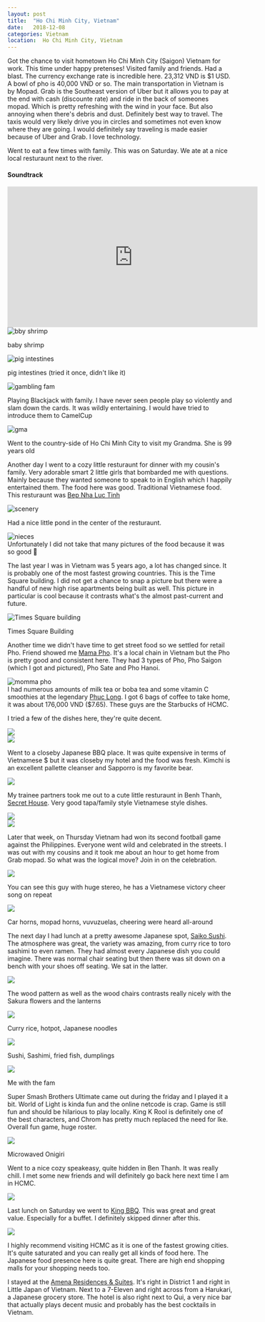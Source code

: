 ```yaml
---
layout: post
title:  "Ho Chi Minh City, Vietnam"
date:   2018-12-08
categories: Vietnam
location:  Ho Chi Minh City, Vietnam
---
```


Got the chance to visit hometown Ho Chi Minh City (Saigon) Vietnam for work. This time under happy pretenses! Visited family and friends. Had a blast. The currency exchange rate is incredible here. 23,312 VND is $1 USD. A bowl of pho is 40,000 VND or so. 
The main transportation in Vietnam is by Mopad. Grab is the Southeast version of Uber but it allows you to pay at the end with cash (discounte rate) and ride in the back of someones mopad. Which is pretty refreshing with the wind in your face. But also annoying when there's debris and dust. Definitely best way to travel. The taxis would very likely drive you in circles and sometimes not even know where they are going. I would definitely say traveling is made easier because of Uber and Grab. I love technology. 


Went to eat a few times with family. This was on Saturday. We ate at a nice local resturaunt next to the river. 

<div class="center">
<h4>Soundtrack</h4>
<iframe width="560" height="315" src="https://www.youtube.com/embed/6XHy18n1DCE" frameborder="0" allow="accelerometer; autoplay; encrypted-media; gyroscope; picture-in-picture" allowfullscreen></iframe>
</div>

<div class="post-image">
    <img src="https://lh3.googleusercontent.com/WvZxJLsjWDR11FjGohETUeHUvOejzje2-z-qwIYzsGbYSG6BFA29FWAVppB8_5GdfCYGmT_9vVeCYBFH_Lbcm4Y6ku8Prg1BFZX8hQQ4ljLT8RumCoLinVX3dQX1mn10Oyrx4NpiWJEfe7jcUUGlE9sZCk7iP5Uesk1DanWx8aCg743rnAUq99BpxpjnrMvLmePGK8WJX9kWe5guzwRQ-ucXRhgyu_RAANHRYf5wi_IHtur78DABVlJvPAsDcDPOL42MGBN-STkSZNmG8P2SGOb7AGy66HbZHkjEfkPMlfQbmxVZ-NZxRnTgC6il3ghLgDx-wHH30_qkom8FHt1VuhO5EyVX7Aeiw1eBqJ97KgSkM8zT2SRz54yW8vy_sI745y7Mrsl6L9Rua3QsfAOMGTs18nWQm5GZ_Uu-zUSmVVhQPTdq4NQt79meqOYs6VpB7Hdum6lRpZ7YMWZddKCCOQA1JoVL_DjzzwYE1JTVbXaItKRUBFDbkSUaOKKNBELpI7B1ARTI8KKPqQW2MRtW1zlNvqnp_CQyN21MmZwVrGf0GMnNIiv0jBV-Sp-g5q-v-KRdwyPg1umLub7uZlifCquJla6BcIK_PhEiLmAlXA_L9G_er8aLHSFN6d7dHGELuZe0FXeU8KHWsJKpcpyMXFhcJ31kjbSR-4x1vNSs9gq1EDyHmB18urNSxgU4z_YZHdrWtw0cefAx=w1232-h1642-no" alt="bby shrimp" />
    <p class="post-image-caption">baby shrimp</p>
</div>


<div class="post-image">
    <img src="https://lh3.googleusercontent.com/qkE5vc0meP5YhoTjLkV9BanVfFY_EsmcKUohCgRN3uugZ9z0WBJOHLnh0xigoMI4RRyl2g16VCX6ADpaPQrj23KChCuzthgVvt35Ec5beW4q-H1W22x39EgKUs8NvwECE0IcbYhD1VIH_F1NpNm9nqgwEBOPIVZP8CzJw1LM39E94IBiv82wGXdWeob3We7q9TDkI67hTq47YixZjgIH-ROvPjupmtvL5otjDc3SNMEE4oqCe_YyVVqYGPKSUVkahTgktAgXkNAp8NJ_LdQW5QjB9kvPqt418PbeWfe2kxrB-k_qi4NzdqyiTp668gMUjrpfuJpYghw0-NhnNhY_siinUZ_OSzFB0LynCiDzlMkWZD_iiUgxYPgn7dRmbsI7rZskhAuqQPugutYga-5ZOeeID35e_cGuvTI7gB8bOrqH1-EPwZOycZbnNdEAhTHmeyfHuxTtViTPxrQ6epU_I9G1PZrvk3iRP_YWgC1NhgzpXQIYeMsiz2_hpRXtjzpwCzYfLtHm6AgpVscF2aXf1cbra6or0Oja5VyyKsk22t2DMnJz-zrLK_y7nXBV-hGFH0IWNrbMjnP8Exenuwz5c98igfQJ-nn0IBklupwkvByyyZNrv8cJq3_41Kg_fd31sz4d9WeFMvjn2XxEjbmaR2RwN1Zohq3G8gEN5zFITK8rj8bx78abcyc5lOYjh46Zj_h1Hya85KWd=w2190-h1642-no" alt="pig intestines" />
    <p class="post-image-caption">pig intestines (tried it once, didn't like it)</p>
</div>


<div class="post-image">
    <img src="https://lh3.googleusercontent.com/VOLgh746kEWBDE3JEq5xK_5DfFWp-L7xbxmmAvPBpTePEgxRyU0IEW0tYS90OsZJwoM2BnVEx5t5XHv8NUprjPGZR2hjetRzmZaQM1qgBde4dm3tzBvMaaaVJENC7OP3nThlWw5Pw2JKindFO5mSeT9U9UpkYgfbNAbL5j39VpyOnUQCWnaiGQXoW2FBvD9ytKIkGL_yJyapx1T-ZWq5pKnOHmnTYZyMaIIOCpev2MyEeTHe1qwon4SlWcFIIWEFj-UDKm3r9ZYVZrixQ_btRitheWIr7hsLGMJdosUtL7A5pyazxfIYKfuVRckflpvlUJp8p2w2z5c_1C3RCpMHREbi0JTOIUOIH-vnI1qlmPIXM6b4EbHV9T7Dvd6KCmt2OqcQmizFmMybEN_ZMW1bUu1IQm_L-LTcM7MYWGAJ90e400xubTr6yk01DpJYXr1clfjlvjE-97911-EOM8p5DeFBHAsAMpw1Y8JCzR1EBXIWnbTrKMpz1ThapRnPJJqmiZChvlQXLmRH270OdrtzqfzaYuiVMcu-UYaYadDWjzFuSJoxDXKOtr5WcUcSJ30eph5xwehZhrMcMwL-M9OI1SWHAGuiEEnSAZaNN4TR_b1fv1R_BTg03eUIXTYgZbHVIRZ3yoEPb8zk-B7Zrq7rLKohXMU7SQmmOT9_Y3ehktKrWKbP7PCwv_FfjPuG2ZnLyxKR0bE5E8IV=w2190-h1642-no" alt="gambling fam" />
    <p class="post-image-caption">Playing Blackjack with family. I have never seen people play so violently and slam down the cards. It was wildly entertaining. I would have tried to introduce them to CamelCup</p>
</div>

<div class="post-image">
    <img src="https://lh3.googleusercontent.com/S_NfXHAHC-CtsNBagGwEGN16x0ufoZI6rfFprHHZGC2pNPSgdaHwfW0YXrRqkaNTvj6YpquB5qqLlTQmspFSwFpc55wiUW-sRSuKtrnKVeqb1k2H-8ULK6U3sRHM0A1PxvGjaJ9bbPwrPJx-HoT_bmBFqqP40RAdTRhxWw9fIVWAiqBsVzKP5mx3-c_muhowT7_jQJWaBQHaTNEZdg1ZBT6F8Z_E8tD3FzkrXxlZ4lmOAwFjJKS0xVbFm07d3nCvUOyBv-ILt9vSM_hWih-bPVCUdJCB2iAVrm514lXKpdxkraNwcTTTHsmkYXyNVqrgO_gWN_mi3pFdm6bhswzcWnUgVYB-H5HHJ_-ka9Xt2HXiUE67hXwf4243rexOKT716ITpKskovxtMgrqkTt52a5bltnVnKUHclPDjN9di22pn1OqZBCQ1B-dUjCe9tkRSfWNUAh2Vtec2KgxNS8Iiu-6OfJlhAR3Ml2IQOTUKTSZYGXVVPDsj0LFvnH5v_OMxRxLOnE-UxgaQrjY2l8xovnN4Q6gfqZEqxLSnvtoKLOmpd7psjzrQiC6XhDxJra6HgIW9PJD0ABg7m0rqVC2mjugC2n4veSuy0VwLxFRm5WBdJn5_3Xua1koPIzu-5mF0YkcnJc5bJC0g4WiOy7GdZhuNOWvo1dcv7h8F5wWh9Mxt6TPqN9CwYc0rO21hbOzuFs_MM3OCGSeP=w1548-h1161-no" alt="gma" />
    <p class="post-image-caption">Went to the country-side of Ho Chi Minh City to visit my Grandma. She is 99 years old</p>
</div>


Another day I went to a cozy little resturaunt for dinner with my cousin's family. Very adorable smart 2 little girls that bombarded me with questions. Mainly because they wanted someone to speak to in English which I happily entertained them. The food here was good. Traditional Vietnamese food. This resturaunt was <a href="https://www.tripadvisor.co.nz/Restaurant_Review-g293925-d14176181-Reviews-Bep_Nha_Luc_Tinh-Ho_Chi_Minh_City.html">Bep Nha Luc Tinh</a>
<div class="post-image">
    <img src="https://lh3.googleusercontent.com/ixlsuYxKeUuRgLsnjz7-2EyHTXojUz_YrwuQMEvoGbYaz-2iXBTXLs5bP40HttMAsNa-_u8A1l2M9tYsQe3zMP_mjQysV5mFlj4_jHXvFr5eXOOkGf6VweNgbLY0LkgigCTGWva9nkkPAcksualXcu6XCGxQcNkMWWgXkUUfChGFRj8wnBO6_SHrVAF12EDPajxgDxhzYhhHZIN7qgoL4m57IQ4E7l9xVbtafcVt2dT2AlYMEc5GvZUEKl4RUu9WZNWnRpocGqffCbuEpjADHycMg688wzkcfF97AekGGJHc-iCiyi_blCKed-AC38OH6ubek1nVdy5ECg9AiRUsNcDWdAbRSZQev758vFsBjZWY7B7oa8ijnlYZZzgjnZ6XUo_x0rYW6pn0Vy3xF2aSpaz69FMoifOzXLJon5y8Fb4ARV12Ve3a1Mrjj1-W0tl8Nu8_ouurbws7OSlREMw_5UC6cs9f65eZ1BCyRj8OUMl_JlM01yGFNqku_UKckgbDTtE_T6BF-nW5laSVInYd0fVXK6ZR1bhOK4xK8HPBa7hXUSr-QuyOGbY7NhCLODWyYOXlhoNqUPBUoxz2EzbQih-EJ32itoRFHo-ljc_LSG8bOvH-pAzTiJmP3r8Y3ekIVgec_A3pf0GgnfV-aH5WKK2PM3qbmawvhOGvvc6fRE-d8HyGefCEwOOm3pYOP7rvyMxpACpAjrG8=w2190-h1642-no" alt="scenery" />
</div>

Had a nice little pond in the center of the resturaunt.
<div class="post-image">
    <img src="https://lh3.googleusercontent.com/lCBv215IdXJ3B5tjFZOm0h2ZfWKE9CHzTp-ZGiJN47aAI-2NJ7Nxl5GtSB57rTIdYNQuIfv88dSmCt2gto-FTms72F4OXu41dhnOQ1qcltYpX1_o4nzkpFROFRfNoD1Ct5Ghl7tSdhhPlpRUT1K2onIE-p5fXoW4ssFpzjpYvOA9Z41EqnSmnE1JhzWNSzKkAE6O6_D_6qr27JXQIKSjXBR4qUknMi48k54S9zOPDq1GdzSzG4v9Xy060Dbk2EQNQG6L0swMHhko5dejdQ7bw3Sloels3fBZVe-48pYmoS-keOKInfylN8gzYNl97GmbCheqVfNjxhQoq7ovdNijPGI20OWyF3CFFWTFPd-IPGPfHolb2vkFMWJFPGXcDj5Zx42dFHgmjJV8R6P9LCjJ0hF-gkKrq1EdQ9o2Nrc1OKbqFugvjbk3HT5mKUJ9zmLh_b9yNCQwvHrS_sSlBuE7PN4J6HZbGC-G-AQl4rOrycdWOH73trh5USaS2ltoVcnRZLU6FBH586jWZMPIaBZTKp2g3bTulVDYj-7WaoNVVFetLdcBwslFL5yHXiPOSkIqDXD8t8lJh7lq4RmsYMbkkru8SVpBx7ReaywQ-xi9iVzNe6gL2LpCcwu9wNSJnil2UtoTUgiwOS0YXMbm3Nt6h4CKPZ9WWGVGyyBAwDIwnnBAR9e7Gt6fo6rr0U5e1Vb7oMcrZZkRnzGB=w2190-h1642-no" alt="nieces" />
</div>
Unfortunately I did not take that many pictures of the food because it was so good 🙈


The last year I was in Vietnam was 5 years ago, a lot has changed since. It is probably one of the most fastest growing countries. This is the Time Square building. I did not get a chance to snap a picture but there were a handful of new high rise apartments being built as well. This picture in particular is cool because it contrasts what's the almost past-current and future.
<div class="post-image">
    <img src="https://lh3.googleusercontent.com/o-O_9sX1BFRSLH4v4f6T-FfQjlpK9Fm8ioHzp0ioeKvjuwzHFmq-PO1SFT-IbjywbDQLaYs6xp5cPk1av1FAdxKJP2Xh98H4bl4Uq6Ebq0_Wc2vRy4ay7Lzs90lIBoBUCs4eyga_bRZoHhqM8TyOCNhcPbD0ahMdtTnO-JWJ75fu2TTa3dhjpEbYvCcQUWfboyGnl_sT2COEQ7FETMEHoBRYPoSy7l39EOdpTmbetVeKANMX2RQTmfK4d75ywJHNMNBQcyawue3qNaCYwIeDs1vmABPN9fyZSjqcSAeiKASm9GqrZQd7qNDq9d-8SEiwzQi8T8_3dwqQK8G2FtYACZLjk5pIot604wyXp9e3ZlQFQ-ZRhleLC9hjbT5IA-_SS90UstxhRuUzZsHPetZ5c4YNNlaQi45bUFhgx20ZukAbuzTcMdY4KXf9_jw49IikMt3zp-SdzvCH8Tc1Ee7eOFqnib725B5PbBLaKIFEdS71f2IGFEiYjocXad7QqkfDb_tnegqfdoioGN1ziOj5v3o6HuNP2xBcjnnNZhbZYNNDOSyb9l6iXtMmDTPtoH-xBVDNCji9vfi96uFUfuOp0M9vQ7juFj3Z4ufqOIyC2cXMofuJghIfFZCYa5HOPp3z0DFX-4B0-4JxHv1d2NFMT1e4qufKcohRbcUpwDLQk4rhDLE41JoBvGSifGP5h3oQiIUIhDbsNY37=w1232-h1642-no" alt="Times Square building" />
        <p class="post-image-caption"> Times Square Building</p>
</div>


Another time we didn't have time to get street food so we settled for retail Pho. Friend showed me <a href="https://www.tripadvisor.com/Restaurant_Review-g293925-d11707622-Reviews-Mama_Pho-Ho_Chi_Minh_City.html">Mama Pho</a>. It's a local chain in Vietnam but the Pho is pretty good and consistent here. They had 3 types of Pho, Pho Saigon (which I got and pictured), Pho Sate and Pho Hanoi. 
<div class="post-image">
    <img src="
https://lh3.googleusercontent.com/KtSjOViDfqBBQp2mx9HgPJQlBhzfEVcQc-bewh1dggPCcvhAUxf5QmRjSKkACFcjHOx29LgZ902p7Adpe7yR6IDrpfiUs3Rmgi7ssSBJsHcIrYHtUb2F2Ulv8N2Zgm-KQuW7m1W3kmeXPj5JyunHyVhqudXl4P2FhLx-yTsP7Lvacz6hr5HIjhQxsiiVDduku8N2q7lnbNTcZLzLPIJUcvRPn5xuHV_SQw8gx8WS4ZoffHGlCPOCtyl0F1072gM7uW3sCEXGlR91ai0rFxBncR8FWDnxSzlxw2Nus_AYhG9MabW_R-manNwprJxZEYMvPyauH4dhGV7vh3jy7d7_2c0ua950kTopatHohY84RBOYm2j0z9rRQoHLfKDvhETelwvGTaLEN0Rljbb09XIUp_GIfg1ZLM2tFEvad3fbBlpm0avkuXuSteYly8-5WtrlHfvsfrvqdtMQM6BTY4R3yrmbyOEMv157e-seKqvB-ds0aWhhh4wOeikpUYQmJcTNdfY84yL4AvcIdQzReBSQIjOZsgrpYVgnN3z-MkW9y4Pn1laBgNxfAQjnu1pyl3gbOjk9QG0gElcM4C1dKpOn8C-Lmt9_JLn_U2kreW0NKb70eRFsQrYbu-8dd1uceQNFXMOHErl9RQpBd21fgjAndFMWTlkaUOnRbbOsHW4LiqXYct04epaFVaD8bDRlGD0zGfoshqtCDIMX=w2190-h1642-no" alt="momma pho" />
</div>
I had numerous amounts of milk tea or boba tea and some vitamin C smoothies at the legendary <a href="https://www.tripadvisor.com/Restaurant_Review-g293925-d8487194-Reviews-Phuc_Long_Coffee_Tea_Cafe-Ho_Chi_Minh_City.html">Phuc Long</a>. I got 6 bags of coffee to take home, it was about 176,000 VND ($7.65). These guys are the Starbucks of HCMC.

I tried a few of the dishes here, they're quite decent. 
<div class="post-image">
    <img src="
https://lh3.googleusercontent.com/iq9aWx_VNow_xKFd5e4ktjWzyR-F2hinqTk1ZRgW7nzy1n57lYnghhDhfSHHvIhZGrDmhUYqxidLXKj2tpVVsXPOQOlSXQ5YZ0oQF8hjl__ZB3LhLBvrfx3orF06EAxEeYZKkoH-3Hkx8IL6AWVdB0z_Xg_va4savgGYUOmp5t-AanaGObdLzRLYLgKLXHBdoUUCcVf6-vyc7uQK8IJ-F5MHIjLA9uHWMqi7vcu9cRpAZA694MuZQzp76I9C7KDm5vWBK5x2SpPeKeklyS5IlS5xDwBJsnrO_0sDuttvlhIXdgtLmhO-CRZn2ml08tgO7mBtCbmBGHPcXJkHKvXhHDeRyEC4ysqATvmtk72Uod3Sv0S3QTNS01cUsAGM8u0n6575oaMAYuIIQnLdF2SQ7WJ9lRE9KW8PVrP9CWBA0IrM2a9emA4bzcBJvoFXc31chkcsGqRVeZMV75zfJ-eMfDqrXfZh2q2rBuNpIlljsUNgExi3xUb3jAt4_o-ULmCsPUZPyrMIbCV1pTM_tM2bFeMwEYDLMkKVd6cibqLlTOZBDZOkoq7fscwngyeTGo6ofr0CHKeefVjm6_ywG8sn2CBkM0XMxbfCk8Prhu_NY7sK81enuBgBeg1XLzV5Vbi262Y6dQm4PIgDTjcmZvY_qGZmvFpQg7e63UghRHd6oN2oIxJ-qOPVsedocFvVP5dPGsPI7j9JITSW=w2190-h1642-no"/>
</div>

<div class="post-image">
  <img src="
https://lh3.googleusercontent.com/Ur54d7EvrexuXAOqyc9mrI2UcaPC5wi3La3UbTi6IEqJj5R9fjKqbc9irpiSK_m04fAXaJf47DN9B5lsa9_7wJs46rhCcsfzPCamI4HvqJTI6VxLDt6yo6A4-HjZdI1KGfBo5r_pg_0s76XyTvVpVNcPNBJch2sw7d3PWizIwYJFzTYUuG0qIoQ_-1N-Yx4RxrQ4-I5M2Y5nq_qQpcAdpe4kZ9KnzAqD2zZXo_NUxVacLhXAXZ-vpOE8BYtYRMqLi_fn1YQPQfUb2GBELIf3rDkxRNMPE4i68zyj_djsJ8m50_OmLTHmK6RmScW2MO4OOJ-dqDr7jwvHCm6I1ZsSzoiG97w5bQ3-InjC2rCAWEojfDZlYFJa8cwRiC0O63EatY5ZjEM5RK-k0MatdHnmVSzMKGQ-X1hv65SXA84PqU6wEcgJE1Jzr8sLsaVYwAwOsVSZ6tB8_vwBGScmhAObWrJi82sCh32EMevYK1c45eq7UlI5_p0M3Waoyds1lPgrJrJ9DFGWneh6rLWTwMF-PKpEXBKreL32Ertte6QC-W0hN5rkZsCkRBYqlo9u0D8KumTFdtCmPUxdp-sGzMbYjzU4197lkeVA1Ej3lYkVmDExt0P4VTQ1Qu8_KKv7du6888c7Bin6G-HaxZx3UKHxbeNaFEoHuEK0H4g9vbPBUAp78zljCgP2r68XynOmIT5xMEH2iT6oa0oH=w2190-h1642-no"/>
</div>

Went to a closeby Japanese BBQ place. It was quite expensive in terms of Vietnamese $ but it was closeby my hotel and the food was fresh. Kimchi is an excellent pallette cleanser and Sapporro is my favorite bear.
<div class="post-image">
  <img src="
https://lh3.googleusercontent.com/ceTUiTw14Q4_6WxEmcjyy97ajmDbtf-3K4jWaLOwpEIWQ9Y3k2K0CHtWnOqLzaOywrog7LLlpVlpUgDnHe1LO0LG2WXnzPglgVeqvYXLx0zzGS1cRbIvwCQMlWDXQTEIiJ9LZVgnYiF-9CQG2eSbv1Lscl30Mu3sgaKFdaX57YP7rgVSZDQL9qVTRBiLFIcAdx_pcahBhhj_s8n1Q1z2NXgyaTOrclNBKmXyisLKoR0LZrGpmPPfHoZ6XnjYUOHE75V0km0bo5uBNTbSFL8nbGeZm13VDqoZo24Un7eqzLzuNU3cd6quC1mMFUY0Uwqk-oSUBxdEIxV4Gtd7m25ow6Ov2OPelBN5QFxSqpRNdmltnP0ua5_nnJIuq6diTqyQg80gKh9hghIMlsT2dWgpRsXr1fR3gkk3Qx6o875E0q_7paZrKsiHKJ346Kod5fuahpbc__0p0PQ2bsBh7xUJl4-feqUsDu0Qd-1q0Wpt44V9NACUfDyB7qcEzyF0DQU-16gFfSwQ_xnMMzhauRhiLez4J3Wh3X7Yr68_yhRBSIjtLaE7TSAnJCFvJnLOP6BRxSr6TbSVLcx_erLTiNUyzW4nIr2bdpGynUTmHNInZZmDllnoqVQ50R0F60fWNqsbqa3SJbCDIxf64No7Q5XYh5VBPvP8Mto0YnlClf-Igvd9PunDLPTs-hcAXFvY0BI6XIPGNKGlHa0u=w2190-h1642-no"/>
</div>

My trainee partners took me out to a cute little resturaunt in Benh Thanh, <a href="https://www.tripadvisor.com/Restaurant_Review-g293925-d12826523-Reviews-Secret_House_Restaurant_Cafe-Ho_Chi_Minh_City.ht">Secret House</a>. Very good tapa/family style Vietnamese style dishes.

<div class="post-image">
  <img src="
https://lh3.googleusercontent.com/wMqJlNPJ57t7QSMWYGJMwu86HrQ5knZVlfveK2wwfwm8SPftrzwUMfRaQBTFNmOKZ2hkFYpUcmnEDj6y3lsJSXyLaAiAYD_PVsGhLDa8-gvzQnCkRb8c3ryG_4xHK_J9itkCkFrVWO9KMdty0MCjJ3ZdNM5C65HkAZbLE_fa6iN4DL_1roBIRI2bwe2b82u2BWG1hrX5nIjmC85NzhlsUE-ygM9moO051iOpmu3w0rncU20nIppXrG0zdeOQUWyiaFbU2zTB3fA8DbMhSI7BGcO2V5yBT94Ngw3DdHKFCg0J5lhnQxyFO2ZROJkhoQFxD1uGvb4SLBi9gbEgbE0G6UYl3d4gy38k1DPxHzJhlRWsi93t7phODyx_Pr2Xc-s9y_hiBIMLMb2Jhlazj95VB-HyG9Pt5Kwa-TCrVHg71PSFeid1woQVmLubsCLyAF-HhJ5XUXk1nuUO7WmrbDgEvOZph6r8ClxAR15Z_JWqWQUoL2Y3jDaoQx2L4BHKSDjcAXxVdjWYFTkH4NxrLURNsGPPA36rYo57pCXACZ46nQgQhDvC-GGMlBVwRehgEdiBFf7NRXMyYd3f9jlF2aSYR9UcmKqu4x1HsEJnx34I3-YydCRO8_lqtMhjTddBxBgL-MMpr5hhGvAULwNO3vgcHIScETHAZw3Se6IJDnGNtv5949TdStD7ZDRaFUxMDUw41V6AhkrMUsVv=w1232-h1642-no"/>
</div>

<div class="post-image">
  <img src="
https://lh3.googleusercontent.com/Xe-5mIlnZlnyOtNWWdkZLRcs4enzphvphp9fIewKJCQLarn0g5tOOl80VlrDw8H9Xdx-ng_XM4-QAO-k_4lfwJt30oDXj2JLEy2mQTSFiFEtBJwZ42jgQceu7e5Jd8KoIN8AgAIUJSS8dVq28SoDyYTk7fMI100k5pr8FojkRT0wVGrD42xV3MYNZvjvsDORhoa8xgh6TRsxZ4Sj8CKtRYcA4aeTwpYx_JF6s371GeLatmaI4WfI6NaxWlnHeT3KDdJhvzZw7BrgsTUKIpeY1STIFKw1b7zPFEw5lKP9cWqbX1HpiI7QfL1RAtirYoL5zoSYmYFW530w0SuCbUj-UhbjDeA2x0ML-CWuu9ZfZz9GeCoUDtIFeVWxOpI7HTSG_oi0UBalE630d_YLEXxQ9gJ6r7kWEPIuhdLOVrvlllr4gePqyDTBSR7rx5k3LPBJ1CQiVfTRwUaWDd_0v258gEPZldpDztmkE2x0ehgkpPhXXfPfrLjsC0fN65vKSJn8FksEiqClESfULhKM_ANY-mCh4hlHm630sGKnKy_dHFo3EHdzefyslB67ZhX4Wt2qNqS9dMcbycW-Kt5y8z036q9AQQV6wUX3rHdT1A_Yk8wGJZtIf7NeiImIK-ayBj6DTbF87SqIPzOS3ZjI1Noms5hu7-VSpFyHYe-SVmtOxd7LDZ_oe7C_ULAt7KeDJCkcelehzVuedccI=w2190-h1642-no"/>
</div>


Later that week, on Thursday Vietnam had won its second football game against the Philippines. Everyone went wild and celebrated in the streets. I was out with my cousins and it took me about an hour to get home from Grab mopad. So what was the logical move? Join in on the celebration. 

<div class="post-image">
  <img src="
https://lh3.googleusercontent.com/b2czjb_f4WR-uMegJ6bC0iaRjs_M1T00DInbMqzjgujsNzDkWeYeiI6kYEgEmmx_2oDJ3ayefpgUXSJs-UcsU2jlfVDwp2fZUOMlY_qSHWhSZ0DXEPCAqckSfu7NFJVCEMaGk5Xsd-LBDBiWJvQoibcmswdPz9jkH6AJMZ38uWZdUm3s0UWDlmX96iTg1GsDABlOZVh3skyp7Qpk9w82e_m4sJ_dJoRD9OfgycwaukyvEr0pDYu6B0VjBTE09pd4hunObPflxuknJ69JB9D_pHljdsuQheFf0Dby1QMaTjnxsBi15_0gs1d060Iz2GgsSHo33WN9XzxFH8DQu18gjr1VHnulbtdP6r0HhPnnJsC6nMCuk9M5Ph9cxbOylOiCRqH81j8ztytUY_8NIEqGUpbk6u-V4Nqia0YNS9_3NhTBxyI05ay3nOZd5odcZrd-qCKjIuh98fsZeq5KlR6PG4J0NvqACQ2OeF7EGaH4zF5-xKxOPIYF3whSRG46gPQTLrV23CSMASL25Sq5cscCjsfLM-2d8hkZKcpoHITjj4_vwEkAh9L1xfRZmx5UULKOKSkm3NioNxjbeis2AyDUk0n4kYGBvLrY9achISRf7NnxNVe1WwmZgrpORj3TLgKSID1zgMOQHY2jloMHcKfoJD72MugdGCGjl6BrTssvvBRSeiUFB9NWO5CCBDD0X0dPsjNLLTQjqbqS=w2190-h1642-no"/>
</div>
<p class="post-image-caption">You can see this guy with huge stereo, he has a Vietnamese victory cheer song on repeat</p>

<div class="post-image">
  <img src="
https://lh3.googleusercontent.com/8dTOnZyvItbKTgWcAtEvPAicxKy4O2HUcKFTXXpoOQXvW9SSNApIMsedkYDdNthZxpD884GXdDv8LbXduQfwgaMLsKsqBzWSdl8ctHb1-6X12uYx4Ius5R73umHvtYTujULyvwpbZBd3E_jjIUTF6qTiUuAHwK2y3RruCtHSOVR25RED5pAm8RCPlbEUY4KbvVZtxBp5F54kl2h6578yDTma_Xc0jDti6cfRq5Pf7VqrAhD91HJEBYYMpIM3wUZ4k6rdv4f0IBBlv4ig9IEqnKB6EgJlHrex7ioHev4NUY9xxTM-GH5eFiLxpI9jWp42wXkDg1-HOYTMnphvkyrYuVKiptl7OMchAiERhAQeeHmhyrv-qcdmiXOVI5KY6ahLLOWKzMM-ryxFfaXefNXVjS8hA4GlaWaKw9jQQMVnX3uw5FNiZJ9xENypGuV70C7XfVHbmB0IW7irb7HCzrOfuyelgYsQmWkm0Zn1-4vZPZ5w6z-MCSexuFKWWRIKZDg76DKVZtZLqA4UfCtzewW04TjUjEcjgoWWKk_UibCsZHib0mVTxazl6S76DBoAyhRcGDW21eS66w_nTCH8p1Ophj-ZSvmqcJW-LMwvrPBDUS7coAOB-5Te4jBtca16CtdNABY0i04TBoj5OGE1ytgpQu-ObbxwhqxB_96mdp5aWewuVQNZABveu2ns953cIbcoHrYFHdkMfmh3=w2190-h1642-no"/>
</div>
<p class="post-image-caption">Car horns, mopad horns, vuvuzuelas, cheering were heard all-around</p>


The next day I had lunch at a pretty awesome Japanese spot, <a href="https://saikosushi.vn/">Saiko Sushi</a>. The atmosphere was great, the variety was amazing, from curry rice to toro sashimi to even ramen. They had almost every Japanese dish you could imagine. There was normal chair seating but then there was sit down on a bench with your shoes off seating. We sat in the latter.

<div class="post-image">
  <img src="
https://lh3.googleusercontent.com/wnHvNL10COapWWd_u6tJK1-gJmdLPoFI-rB5EJKSWC82LwH-MEtJXf9xRrY4LPnXXmWkBc6xV9lURgvO-H9v69iAPEOtCfRWPDqsneMlDgOstCRwLwdS1OUo1pBeZGmLIP5JSOvk1En8anf6oppHtN1O3ffJ54ZilwP_bNhk3Jwn0RjE9_1acVDwO38KVmyoarFK37hS5pIIKQKOEDWCGlVd1qG2-07lBTcwkBJqIxv2P28mhT62cjTHPCaPJi3O_sspHADFP0GwFRGudMKXkHcJMVajhoeOMmnQHCbvHMtYO0BdIH1k34C_fiwDGpVa7mzrcGrzCnyeU0LlX3X1cpn7UF0F-yrBAJ7Fhd5K-B77xhCY262T5wcdAXYr0nWcpVdI-TgnHD3acwJ5ZWBU5E7WA7AoX5zYHcBBjZPPdf0ZxahX4G0xh6Txy2VuxmBwXYM_f-vH_YWX4Ha7V7vQWyXVNk0wTO4tMqu1jPxwGqpsF34a9lihQKtmheuCB0Mq_PoU2hrgGpOGoJyW2oji5kHA6OUNXrOrm5QvEM94u3ICtXwD0KTyLdmJ3WtPNMr0gP6qNtRdaE_qjjkuEagRSN6U0MCHbA46v2lpP8gYhUmh4fTXGfZOi5KPkQYccXIL1DBfcNzdn5U3Vrc9FYxfImpDuHZYAg7U46bepRpGftTVTJ5wKwz06TYVtcM-sZRrv8wJmfA6M_c_=w2190-h1642-no"/>
</div>
<p class="post-image-caption">The wood pattern as well as the wood chairs contrasts really nicely with the Sakura flowers and the lanterns</p>


<div class="post-image">
  <img src="
https://lh3.googleusercontent.com/sKgzpcgtrTOx-SaezDfHWuR6RsxAj4DeT8tPS7PMH4tOr6CItwwa7wN8JvaG4pAnW4OiZtQkJ5SE4phi72hsr3cnhr2UVzj3dw0iy62qTc_WTo-0lMb-DqDAQUmKaM7Ya-fiFYegK0iJmaMo2ndkF6fHUy-1UNpANwWVPJ42JDdjKedugAOE7ePe7a4Wu6L5uDWmBuYbYP2ulVcJ8GJrORwwUIvUGLwpRBnvnRJlRfbuT3XrmherWZSX4JyMs8WP3rxYnxM7xc6F_zN6QWGMnkzx5oOAbDAD0St9BtSGaE6vcuKh2OQmraNR_AFlUBfdG5yxCNg5cxG3E-fAgy8uVcwBLYsKZW_QzHvkID9rKUqg97q65c1fLTBb8MTmT3mjkSz6nwpSZX-8x2e3BO7qGfYokfjTx0B9dbCD_Hiq5EHunCWrCqu79h94n2vQp7aWSBA8sAdu599JjLFvqWjqVWphp4PhxOgoVtvzVe_2lySTSYm23xO6dN_jKdPFNO9KPUqZI8ldkHAmcu3ohAoWTCR4ucgbpsH9IgYjmv0MpoaNUhrox6Bzlv_WuDVZemi5cvSZz9EqnCbVCLLFGhse4mvZG1P8R2kJQAwXFl_NZxLuQycpnuqv8HX_EzD8fLZoPqczBEB8HRJYHXg4VlmFNq_yXtv5nbGQXcTii4RImzC6dopexO76LvehKIOGJibRO0PnL2qYnK5m=w2190-h1642-no
"/>
</div>
<p class="post-image-caption">Curry rice, hotpot, Japanese noodles</p>

<div class="post-image">
  <img src="
https://lh3.googleusercontent.com/1FV-Uiiqf3EDWdySJiWTo2KHks_cFCHUZSq6YRrR6Sl_nBWmMLpWxTGD-oI8G6Zx0P4h0S2KrJ2ArXzX0n5cBbN76kev2vBK_my6useE9XQMLm1GubyjZTnPT1nPJgkw1uzCuEYKbrqWRs8tnlyPiqFPeypzj-Cvwc_IfCYGSpVXaMXQEzi6AJrVFn8UK73lpMEM7i7dcj0_XvvlquPYrLbZzRpG-jTTBeRbhxqlVNghoyJcfso1Z9Yru8G_e-NcKw8Vj5uAZMLmkgd-_LGyKkMNTOFFwTkaotjLe3aSOoqWNqbsAq_dy1ORRL7MkJZ8Szb18ia1ww6m7SuYnxTI-UQyu2_BWihyUR3mEiKk6SD04OvO93lo5_y8K7D8Q7IHF6egBK0Ss_budgYRPRkEnFp0Icle7WTM7zUPmVjatM78laPInexINHWfxcWR7kCbeJyse_D0xcZ1JOx4aO12cOaMtdWE-8-DRMp6LsLM-ntecFv3p_nKs8rsq4SQMm5VjtSJy8B33v8-yNDEEmb0elunJiWdXGwl_jArCX9wWzs0NQz8R260DygR_K5uWr7PRBSt2Xb_f4O7-rrRO2D75Z_ppeMMNJABInA1S8SZY3tI-dudiVrLCHNP95knnwj-bBKOm1g0wpMBlYqylMa38vKWI7k4Y6cubm_B-d_F937r-jOqXEf7DRW_8VLZ9btdcpra1tEB6VDS=w2190-h1642-no
"/>
</div>
<p class="post-image-caption">Sushi, Sashimi, fried fish, dumplings</p>

<div class="post-image">
  <img src="
https://lh3.googleusercontent.com/YnpVstII5W0cMvIWGP_4HaGwIFTUi6U20nk0o7WpBy-X40DkoNXVaZyr3Ah0qF7vx0c99ZL-Tu1oriERsrlCSxnZebsE54XcpvER1i3ArkjqUy3un3h5wp8XBJBpxeOLma1unUsRObvWhqfvLeYbqZ9_9ZI-tGODNdcOu-Q9QWolD4fK9Vh_Wh6DlhMNSqPBijyYHY0_5JjyNxrhmqfS3J7TmTGci4_diI6XUjhHC5B5UiwlvnQIlr0IyEYeXM6jBzPF5jjZ72EIA6goEk6Q5Gb5veW1S24qYZJtUXfQkq2e4I7jwC4QBcMe_oT54bGJO-7mT6NRPstw4VCU97cmgj8fBDQY2rwCvbx2HfObYv4Lzh3nyqPizHtY9bsR818TnhSmnc0zumfXOvNh-d3HyFWBwxz-AQSt_qaLPE4q2BkrbDvb5ZaMFT1KeTOKVDgXFiQQ2iZ-W0RVpeYylGilgIP3lDnxaKYL0IV4iZ9AIIeE3H1VQyWGxqi9V8Dlb6okOLrGNzlQ9AgKqCG7oNau8QX9MD-AYpQFRi4bXmxcLxzDTKKIligetBzNw2KXKgMQH7qXdYJ0xJXlZgEXO8sNoievZCtZOkKdF5sm8w8iD8s_BAQOD44OVoZuzs7IXrESHIdsr3NQWxaXOxgIuOqc3-kuqC2eLGGl_8v5JYsOCxQ-BQLrZGRO6fVLdKvO2N6pAb4tskG5OQ3a=w2190-h1642-no
"/>
</div>
<p class="post-image-caption">Me with the fam</p>

Super Smash Brothers Ultimate came out during the friday and I played it a bit. World of Light is kinda fun and the online netcode is crap. Game is still fun and should be hilarious to play locally. King K Rool is definitely one of the best characters, and Chrom has pretty much replaced the need for Ike. Overall fun game, huge roster.

<div class="post-image">
  <img src="
https://lh3.googleusercontent.com/lJ0-wl7MR0QbKGpny3x1pqJltBQkYMnBQMZ9hyhhrn8f4jgxlmatUejRnRZtPNJRZM-V_gudPseMrHe2rit2Dwm0W2Fo7PZRiKz6l5N3JspGQvEnZQ2hF897a9-d6Y8i5OeNzzffKFFv1aTypIZd9Q2EFoN74mnKQx7gVGfRx99cGWNXXtxcs8WK3D_BKO2p-jQTzhRJiiO9yVaJTGO5ygKUpOfPHPPlZMLV7rhn39NQ8Eym9YvARuSDuHp9og7_hqG9ClfV_nzL7TDqX9ds51YuI1k0BsUE2v2xElv1QNBmBO-Ekak3JhtkxPAY4ftlBuwJIN6a53-uS8onWKY5Zs2mSBHXnnocXIEMaewEwfh2wBY1yawfLF9g6zOzV4F1_PG3aXWH6BlRV01npROqn6jcqVcIxuG8cvF-T8U-aF4IxdfC_ocy9hWRSKDVH5BZlWld3eA2Taq44Kt8SZD1LmzkMtD84H2MFOuurrDDBl5GOFTClvzXp1VlqO2viGwh397tvHrGDIT8LcEJ6ukIMyruJYckgcZZj5kwSHgFyXSULkeEeu2dg60RJh7m2zewE3tgCrRZJitFLBvFJkdHL3mMYwWDcBwQr3sSJ2B6Qi6Wd-7GWBgoiKd1tJ0dQN_jPgITGnbh_gl2xBq5JupfrpjiPxG7fDio9w_EEUA78JJxc_4kRZHg4msgxwd-DkEFH7AHd4HGCKg3=w2190-h1642-no
"/>
</div>
<p class="post-image-caption">Microwaved Onigiri</p>


Went to a nice cozy speakeasy, quite hidden in Ben Thanh. It was really chill. I met some new friends and will definitely go back here next time I am in HCMC. 
<div class="post-image">
  <img src="
https://lh3.googleusercontent.com/E3wZQJWwnlyD56TGXh9-tHPB8pDqjhkkAxEJgcLKI55uSaqoFb_wmv4ds_FdUxxxxvuDxOv1UyQGt_AM71WlgikUw0qYC7eX7XYoGrc8WEthNb-JTmofu_cyOXudLhShpp5K5QCpCiF_uQJ1bMVIu4MIMgtUPVut4TqXH1U2qFRf8WiSlWrDxkLcBz_XxffKBNNbVvIC67FH5NIq5LhyxaQ3Ul5iCsF8WOJz2FjSiKhitzHsWhqlO8CJKLV9Zy0SV4s4wp5zOFwsFNs7CRXa_x3sUlWmttMXqIJWWuzoKYC_A7qop1iUa7G6YrCnGrB1G5zkad-JuO3DZLC8QKsrlDijYhiVskq9myb2PCFfUTvqqDCRbvUnYXz_XO1pnwAMBARLo96nB6E01c-CP-G1goh4Q0f6g7oZdmQqRhQma7u8ipGdnUzw_fkBUFto0yml1AKc0T7aD6TDoT1HJliVI5sW68A6td45vBv3NUlhalwoyDs0isADUDiW1wXizQ4uZQcAdAH9e5R0t8r4mMnWDFJoXFCKfoFHIwoWN8EFX48FSd6lAtttaqY74FkEEZEqIz1DsWa4RJPf_UwhlfeMLj7ipgpqjUtVZIMGe5Yqta1T-EmKVCPwuZns6k4R79I7YCMM8cBfS-x8ZkFWHfnt1Riez8RBv1H319aqrXVNGpsxFnZwN8AgJ1120kWHsKeg12l9tlwrCfMq=w2190-h1642-no
"/>
</div>



Last lunch on Saturday we went to <a href="http://kingbbq.com.vn/">King BBQ</a>. This was great and great value. Especially for a buffet. I definitely skipped dinner after this. 

<div class="post-image">
  <img src="
https://lh3.googleusercontent.com/a-gJwjLd1xsdDOpVFaceLoZbWXUcut_O51Spi3xqPtHrMHSNnywkVuAfwWZNlbleelZqdrsJib4w6a3y6VxGc_0Wi0QYiB3oxg9SIolEdj_S1FM0J8vjZIzmqxAPG28co08w3jrRsmGcLUVd5Myyprq-xiwO-4gT1Pbdy2oQB0tgorx7Ut9B-mKEk3fMYW_eOseigGMKw2BNYVuRq2Q6By3t2kJHBN1QpLPfGajr6VC7Csj3DLIbjL9NFFPLBVQnaYr3eaHr7mzoZK4X5FK0iAeDXiyZqiBHHNj9smo4F68lQubMkRyDzvDPbOSAnKoZs0M7afdr83qMYLmHOdMZNtmiWqCBMNRemBICxUd1EOfKEl5nSg2BiVwREO6_aLaOl5tn1GKzoW3tTv9rFc0WnN4UujjCjz3lkj-Qq0FjS3ujErQzesitInVGXJGjNwDnpIa5_1m4Ig9oPoWb4yEKW1gAv07GGpsBRn2QkKx1FuXh8R3LuO9mDO61tL9wzU6Oa1j9OdlwVoophVTuBWHD0autgtRrRlF-t6ia-ZVGKe2yZ8EH5D-d1kRdQacIcGXjrYP2We8uw_XW6ngcyBs3q646cthcNQQV4f11zJ1Hv662yYq050OkCEbqQH6sP1l22z11cEdP_Tm_r8Lzk4c0kkRLpHV_nwir4WQg1xB1wzxPLosnYf-mHRoTboFOv_-DqxJsKHRFsELV=w1232-h1642-no
"/>
</div>


I highly recommend visiting HCMC as it is one of the fastest growing cities. It's quite saturated and you can really get all kinds of food here. The Japanese food presence here is quite great. There are high end shopping malls for your shopping needs too.

I stayed at the <a href="https://www.expedia.com/Ho-Chi-Minh-City-Hotels-Amena-Residences-Suites.h19120773.Hotel-Information">Amena Residences & Suites</a>. It's right in District 1 and right in Little Japan of Vietnam. Next to a 7-Eleven and right across from a Harukari, a Japanese grocery store. The hotel is also right next to Qui, a very nice bar that actually plays decent music and probably has the best cocktails in Vietnam.